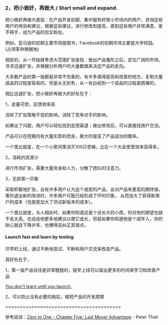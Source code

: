 ### 2，把小做好，再做大 / Start small and expand.

把小做好再做大是指：在产品开发初期，集中服务好狭小市场内的用户，咨询这些用户的体验和建议，根据这些建议，进行修改和提高，直到这些用户非常满意，爱不释手，成为产品的忠实粉丝。

例如，亚马逊的初期主要市场是图书，Facebook的初期市场主要是大学校园。 (占领革命根据地)

相反的，从一开始就考虑大范围扩张是指：做出产品雏形之后，定位广阔的市场，寻求迅速扩张，并根据分析用户的大量数据来决定产品的走向。

大多数产品的第一版都是非常不完善的，有许多值得提高和改善的地方，复制大量成品的过程是容易的，但是从无到有，从一张白纸到一个成品的过程是困难的。

相比迅速扩张，把小做好再做大的好处在于：

1，变量可控，反馈效率高

消除了扩张策略不佳的影响。消除了竞争对手的影响。

如果出了问题，用户可以轻松找到反馈渠道；做出修改后，可以直接找用户交流。

产品可以在短期内有大量实质的改良，极大的提高了产品成功的概率。

一个类比就是，在一个小房间里消灭100只苍蝇，比在一个大会堂里效率高得多。

2，消耗的资源少

进行市场扩张，需要大量资金和人力，分散了团队的注意力。

3，无损第一印象

采取积极地扩张，会有许多用户认为这个成型的产品，会对产品有更高的期待值，等你退出新的改进时，许多用户可能已经形成了坏的印象， 从而加大了获得新用户的成本（也就是加大了测试新版本的成本）。

一个类比就是，与人相处时，如果你知道这是个没长大的小孩，你对他的期望也就不会太高，也会给他更多地建议以便它成长，但是如果你知道他是个成年人，你的耐心就会下降许多，也懒得去纠正其弱点。

#### Launch fast and learn by testing

尽早的上线，通过不断地尝试、不断和用户交流来改良产品。

其好处在于，

1，第一版产品往往是非常粗糙的，提早上线可以留出更多的时间来学习和改善产品

[You don't learn until you launch.](http://www.amazon.com/The-Day-Startup-Learn-Launch-ebook/dp/B00NZFKB8S)

2，可以防止没有必要的拖拉，缩短产品的开发周期

========================================

参考阅读：[Zero to One - Chapter Five: Last Mover Advantage](http://www.amazon.com/Zero-One-Notes-Startups-Future-ebook/dp/B00J6YBOFQ) -  Peter Thiel
